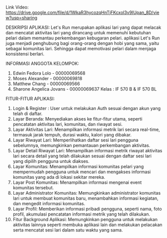 Link Video: https://drive.google.com/file/d/1WkaR3hycozqHnTjFKcxol3v9IUpan_8D/view?usp=sharing

DESKRIPSI APLIKASI:
Let's Run merupakan aplikasi lari yang dapat melacak dan mencatat aktivitas lari yang dirancang untuk memenuhi kebutuhan pelari dalam memantau perkembangan kebugaran pelari.
aplikasi Let's Run juga menjadi penghubung bagi orang-orang dengan hobi yang sama, yaitu sebagai komunitas lari. Sehingga dapat memotivasi pelari dalam menjaga konsistensi berlari.

INFORMASI ANGGOTA KELOMPOK:

1. Edwin Fedora Lolo - 00000069568
2. Moses Alexander - 00000069818
3. Matthew Chang - 00000069566
4. Sharone Angelica Jovans - 00000069637
   Kelas : IF 570 B & IF 570 BL

FITUR-FITUR APLIKASI:

1. Login & Register : User untuk melakukan Auth sesuai dengan akun yang telah di daftar.
2. Layar Beranda: Menyediakan akses ke fitur-fitur utama, seperti pencatatan aktivitas lari, komunitas, dan riwayat sesi.
3. Layar Aktivitas Lari: Menampilkan informasi metrik lari secara real-time, termasuk jarak tempuh, durasi waktu, kalori yang dibakar.
4. Layar Riwayat Lari: Memperlihatkan daftar sesi lari pengguna sebelumnya, memungkinkan pemantauan perkembangan aktivitas.
5. Layar Detail Riwayat Lari: Menampilkan informasi metrik riwayat aktivitas lari secara detail yang telah dilakukan sesuai dengan daftar sesi lari yang dipilih pengguna untuk diakses.
6. Layar Komunitas: Menampilkan informasi komunitas pelari yang mempermudah pengguna untuk mencari dan mengakses informasi komunitas yang ada di lokasi sekitar mereka.
7. Layar Post Komunitas: Menampilkan informasi mengenai event komunitas tersebut.
8. Layar Administrator Komunitas: Memungkinkan administrator komunitas lari untuk membuat komunitas baru, menambahkan informasi kegiatan, dan mengedit informasi komunitas.
9. Layar Profil: Memberikan informasi pribadi pengguna, seperti nama, foto profil, akumulasi pencatatan informasi metrik yang telah dilakukan.
10. Fitur Background Aplikasi: Memungkinkan pengguna untuk melakukan aktivitas lainnya seperti membuka aplikasi lain dan melakukan pelacakan serta mencatat sesi lari dalam satu waktu yang sama.
